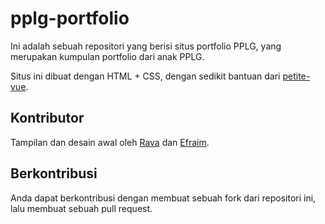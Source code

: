 # pplg-portfolio

Ini adalah sebuah repositori yang berisi situs portfolio PPLG, yang merupakan kumpulan portfolio dari anak PPLG.

Situs ini dibuat dengan HTML + CSS, dengan sedikit bantuan dari [petite-vue](https://github.com/vuejs/petite-vue).

## Kontributor

Tampilan dan desain awal oleh [Rava](https://github.com/ravabasya06) dan [Efraim](https://github.com/klrfl).

## Berkontribusi

Anda dapat berkontribusi dengan membuat sebuah fork dari repositori ini, lalu membuat sebuah pull request.
